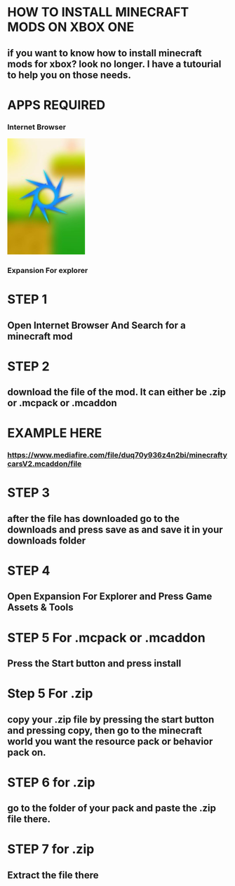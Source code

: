 # HOW TO INSTALL MINECRAFT MODS ON XBOX ONE
## if you want to know how to install minecraft mods for xbox? look no longer. I have a tutourial to help you on those needs.
# APPS REQUIRED
### Internet Browser
![](https://raw.githubusercontent.com/twastinfg/link-here/main/apps.2760.14064125824875133.e13d6f98-c0ae-4c98-8be5-fe7bbd6d0d68.jpeg)
### Expansion For explorer
# STEP 1
## Open Internet Browser And Search for a minecraft mod
# STEP 2
## download the file of the mod. It can either be .zip or .mcpack or .mcaddon
# EXAMPLE HERE
### https://www.mediafire.com/file/duq70y936z4n2bi/minecraftycarsV2.mcaddon/file
# STEP 3 
## after the file has downloaded go to the downloads and press save as and save it in your downloads folder
# STEP 4
## Open Expansion For Explorer and Press Game Assets & Tools
# STEP 5 For .mcpack or .mcaddon
## Press the Start button and press install
# Step 5 For .zip
## copy your .zip file by pressing the start button and pressing copy, then go to the minecraft world you want the resource pack or behavior pack on.
# STEP 6 for .zip
## go to the folder of your pack and paste the .zip file there.
# STEP 7 for .zip
## Extract the file there
